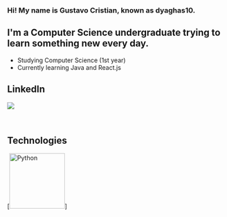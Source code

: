 ### Hi! My name is Gustavo Cristian, known as dyaghas10.

## I'm a Computer Science undergraduate trying to learn something new every day.
- Studying Computer Science (1st year)
- Currently learning Java and React.js

## LinkedIn
[<img src="{https://img.shields.io/badge/LinkedIn-0077B5?style=for-the-badge&logo=linkedin&logoColor=white}"/>][linkedin]

<br />

## Technologies
[<img text-align="left" alt="Python" width="128px" src="https://img.shields.io/badge/Python-FFD43B?style=for-the-badge&logo=python&logoColor=blue">]

<br />
<br />

[linkedin]: https://www.linkedin.com/in/gustavo-cristian-a04a96228/
